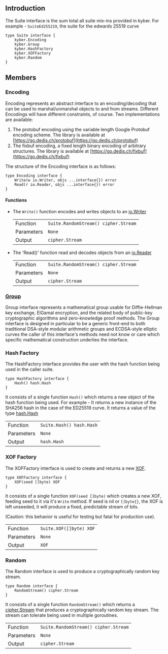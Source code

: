 ## Introduction

The Suite interface is the sum total all suite mix-ins provided in kyber.
For example - `SuiteEd255219`, the suite for the edwards 25519 curve
```
type Suite interface {
	kyber.Encoding
	kyber.Group
	kyber.HashFactory
	kyber.XOFFactory
	kyber.Random
}
```

## Members

### Encoding
Encoding represents an abstract interface to an encoding/decoding that can be
used to marshal/unmarshal objects to and from streams. Different Encodings
will have different constraints, of course. Two implementations are
available:

1. The protobuf encoding using the variable length Google Protobuf encoding
   scheme. The library is available at [https://go.dedis.ch/protobuf](https://go.dedis.ch/protobuf) 
2. The fixbuf encoding, a fixed length binary encoding of arbitrary
   structures. The library is available at [https://go.dedis.ch/fixbuf](https://go.dedis.ch/fixbuf)

The structure of the Encoding interface is as follows:
```
type Encoding interface {
	Write(w io.Writer, objs ...interface{}) error
	Read(r io.Reader, objs ...interface{}) error
}
```

#### Functions
* The `Write()` function encodes and writes objects to an [io.Writer](https://pkg.go.dev/io#Writer)

   |            |                                      |
   | ---------- |--------------------------------------|
   | Function   | `Suite.RandomStream() cipher.Stream` |
   | Parameters | `None`                               |
   | Output     | `cipher.Stream`                      |
* The 'Read()' function read and decodes objects from an [io.Reader](https://pkg.go.dev/io#Reader)

  |            |                                      |
  | ---------- |--------------------------------------|
  | Function   | `Suite.RandomStream() cipher.Stream` |
  | Parameters | `None`                               |
  | Output     | `cipher.Stream`                      |


### [Group](group.md)
Group interface represents a mathematical group usable for Diffie-Hellman key exchange, ElGamal encryption, and the related body of public-key cryptographic algorithms and zero-knowledge proof methods.
The Group interface is designed in particular to be a generic front-end to both traditional DSA-style modular arithmetic groups and ECDSA-style elliptic curves the caller of this interface's methods need not know or care which specific mathematical construction underlies the interface.

### Hash Factory
The HashFactory interface provides the user with the hash function being used in the caller suite.

```
type HashFactory interface {
	Hash() hash.Hash
}
```
It consists of a single function `Hash()` which returns a new object of the hash function being used. 
For example -  It returns a new instance of the SHA256 hash in the case of the ED25519 curve. It returns a value of the type [hash.Hash](https://pkg.go.dev/hash#Hash)

|            |                          |
| ---------- |--------------------------|
| Function   | `Suite.Hash() hash.Hash` |
| Parameters | `None`                   |
| Output     | `hash.Hash`              |

### XOF Factory
The XOFFactory interface is used to create and returns a new [XOF](xof.md). 
```
type XOFFactory interface {
	XOF(seed []byte) XOF
}
```
It consists of a single function `XOF(seed []byte)` which creates a new XOF, feeding seed to it via it's `Write` method. If seed
is nil or `[]byte{}`, the XOF is left unseeded, it will produce a fixed, predictable stream of bits.

(Caution: this behavior is useful for testing but fatal for production use).

|            |                         |
| ---------- |-------------------------|
| Function   | `Suite.XOF([]byte) XOF` |
| Parameters | `None`                  |
| Output     | `XOF`                   |

### Random
The Random interface is used to produce a cryptographically random key stream. 
```
type Random interface {
	RandomStream() cipher.Stream
}
```
It consists of a single function `RandomStream()`
which returns a [cipher.Stream](https://pkg.go.dev/crypto/cipher#Stream) that produces a cryptographically random key stream. The stream can tolerate being used in multiple goroutines.

|            |                                      |
| ---------- |--------------------------------------|
| Function   | `Suite.RandomStream() cipher.Stream` |
| Parameters | `None`                               |
| Output     | `cipher.Stream`                      |